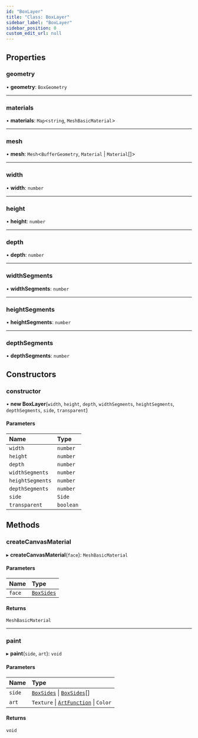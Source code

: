 ```yaml
---
id: "BoxLayer"
title: "Class: BoxLayer"
sidebar_label: "BoxLayer"
sidebar_position: 0
custom_edit_url: null
---
```


## Properties

### geometry

• **geometry**: `BoxGeometry`

___

### materials

• **materials**: `Map`<`string`, `MeshBasicMaterial`\>

___

### mesh

• **mesh**: `Mesh`<`BufferGeometry`, `Material` \| `Material`[]\>

___

### width

• **width**: `number`

___

### height

• **height**: `number`

___

### depth

• **depth**: `number`

___

### widthSegments

• **widthSegments**: `number`

___

### heightSegments

• **heightSegments**: `number`

___

### depthSegments

• **depthSegments**: `number`

## Constructors

### constructor

• **new BoxLayer**(`width`, `height`, `depth`, `widthSegments`, `heightSegments`, `depthSegments`, `side`, `transparent`)

#### Parameters

| Name | Type |
| :------ | :------ |
| `width` | `number` |
| `height` | `number` |
| `depth` | `number` |
| `widthSegments` | `number` |
| `heightSegments` | `number` |
| `depthSegments` | `number` |
| `side` | `Side` |
| `transparent` | `boolean` |

## Methods

### createCanvasMaterial

▸ **createCanvasMaterial**(`face`): `MeshBasicMaterial`

#### Parameters

| Name | Type |
| :------ | :------ |
| `face` | [`BoxSides`](../modules.md#boxsides-210) |

#### Returns

`MeshBasicMaterial`

___

### paint

▸ **paint**(`side`, `art`): `void`

#### Parameters

| Name | Type |
| :------ | :------ |
| `side` | [`BoxSides`](../modules.md#boxsides-210) \| [`BoxSides`](../modules.md#boxsides-210)[] |
| `art` | `Texture` \| [`ArtFunction`](../modules.md#artfunction-210) \| `Color` |

#### Returns

`void`
